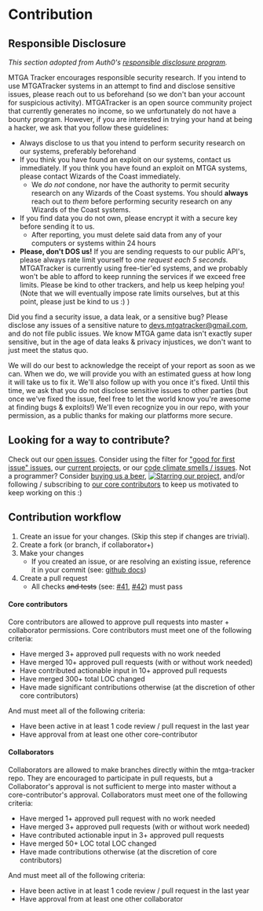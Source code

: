 # Contribution

## Responsible Disclosure

_This section adopted from Auth0's [responsible disclosure program](https://auth0.com/whitehat)._

MTGA Tracker encourages responsible security research. If you intend to use MTGATracker systems in an attempt to find and disclose sensitive issues, please reach out to us beforehand (so we don't ban your account for suspicious activity). MTGATracker is an open source community project that currently generates no income, so we unfortunately do not have a bounty program. However, if you are interested in trying your hand at being a hacker, we ask that you follow these guidelines:

- Always disclose to us that you intend to perform security research on our systems, preferably beforehand
- If you think you have found an exploit on our systems, contact us immediately. If you think you have found an exploit on MTGA systems, please contact Wizards of the Coast immediately.
    - We _do not_ condone, nor have the authority to permit security research on any Wizards of the Coast systems. You should **always** reach out to _them_ before performing security research on any Wizards of the Coast systems.
- If you find data you do not own, please encrypt it with a secure key before sending it to us.
   - After reporting, you must delete said data from any of your computers or systems within 24 hours
- **Please, don't DOS us!** If you are sending requests to our public API's, please always rate limit yourself to _one request each 5 seconds._ MTGATracker is currently using free-tier'ed systems, and we probably won't be able to afford to keep running the services if we exceed free limits. Please be kind to other trackers, and help us keep helping you! (Note that we will eventually impose rate limits ourselves, but at this point, please just be kind to us :) )

Did you find a security issue, a data leak, or a sensitive bug? Please disclose any issues of a sensitive nature to [devs.mtgatracker@gmail.com](mailto:devs.mtgatracker@gmail.com), and do not file public issues. We know MTGA game data isn't exactly super sensitive, but in the age of data leaks & privacy injustices, we don't want to just meet the status quo.

We will do our best to acknowledge the receipt of your report as soon as we can. When we do, we will provide you with an estimated guess at how long it will take us to fix it. We'll also follow up with you once it's fixed. Until this time, we ask that you do not disclose sensitive issues to other parties (but once we've fixed the issue, feel free to let the world know you're awesome at finding bugs & exploits!) We'll even recognize you in our repo, with your permission, as a public thanks for making our platforms more secure.

## Looking for a way to contribute?

Check out our [open issues](https://github.com/shawkinsl/mtga-tracker/issues). Consider using the filter for 
["good for first issue" issues](https://github.com/shawkinsl/mtga-tracker/issues?q=is%3Aissue+is%3Aopen+label%3A%22good+first+issue%22),
our [current projects](https://github.com/shawkinsl/mtga-tracker/projects), or our [code climate smells / issues](https://codeclimate.com/github/shawkinsl/mtga-tracker/issues).
Not a programmer? Consider [buying us a beer](https://beerpay.io/shawkinsl/mtga-tracker),
[![Starring our project](https://img.shields.io/github/stars/shawkinsl/mtga-tracker.svg?logo=github&label=Starring%20our%20project)](https://github.com/shawkinsl/mtga-tracker/stargazers),
and/or following / subscribing to
[our core contributors](https://github.com/shawkinsl/mtga-tracker/blob/master/contributors/core.yml) to keep us
motivated to keep working on this :)

## Contribution workflow

1. Create an issue for your changes. (Skip this step if changes are trivial).
1. Create a fork (or branch, if collaborator+)
1. Make your changes
    - If you created an issue, or are resolving an existing issue, reference it in your commit (see: [github docs](https://help.github.com/articles/closing-issues-using-keywords/))
1. Create a pull request
    - All checks ~~and tests~~ (see: [#41](https://github.com/shawkinsl/mtga-tracker/issues/41), [#42](https://github.com/shawkinsl/mtga-tracker/issues/41)) must pass


#### Core contributors

Core contributors are allowed to approve pull requests into master + collaborator permissions.
Core contributors must meet one of the following criteria:

- Have merged 3+ approved pull requests with no work needed
- Have merged 10+ approved pull requests (with or without work needed)
- Have contributed actionable input in 10+ approved pull requests
- Have merged 300+ total LOC changed
- Have made significant contributions otherwise (at the discretion of other core contributors)

And must meet all of the following criteria:

- Have been active in at least 1 code review / pull request in the last year
- Have approval from at least one other core-contributor

#### Collaborators

Collaborators are allowed to make branches directly within the mtga-tracker repo. They are encouraged to participate in
pull requests, but a Collaborator's approval is not sufficient to merge into master without a core-contributor's
approval. Collaborators must meet one of the following criteria:

- Have merged 1+ approved pull request with no work needed
- Have merged 3+ approved pull requests (with or without work needed)
- Have contributed actionable input in 3+ approved pull requests
- Have merged 50+ LOC total LOC changed
- Have made contributions otherwise (at the discretion of core contributors)

And must meet all of the following criteria:

- Have been active in at least 1 code review / pull request in the last year
- Have approval from at least one other collaborator
